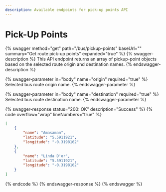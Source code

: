 ```yaml
---
description: Available endpoints for pick-up points API
---
```


# Pick-Up Points

{% swagger method="get" path="/bus/pickup-points" baseUrl="" summary="Get route pick-up points" expanded="true" %}
{% swagger-description %}
This API endpoint returns an array of pickup-point objects based on the selected route origin and destination names.
{% endswagger-description %}

{% swagger-parameter in="body" name="origin" required="true" %}
Selected bus route origin name.
{% endswagger-parameter %}

{% swagger-parameter in="body" name="destination" required="true" %}
Selected bus route destination name.
{% endswagger-parameter %}

{% swagger-response status="200: OK" description="Success" %}
{% code overflow="wrap" lineNumbers="true" %}
```json
[
    {
        "name": "Amasaman",
        "latitude": "5.5911921",
        "longitude": "-0.3198162"
    },
    {
        "name": "Linda D'or",
        "latitude": "5.5911921",
        "longitude": "-0.3198162"
    }
]
```
{% endcode %}
{% endswagger-response %}
{% endswagger %}
